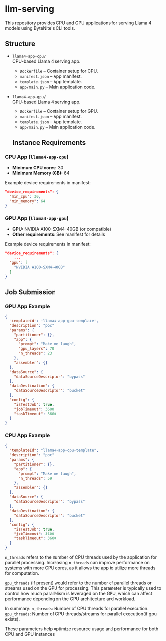 # llm-serving

This repository provides CPU and GPU applications for serving Llama 4 models using ByteNite's CLI tools.

## Structure

- `llama4-app-cpu/`  
  CPU-based Llama 4 serving app.
  - `Dockerfile` – Container setup for CPU.
  - `manifest.json` – App manifest.
  - `template.json` – App template.
  - `app/main.py` – Main application code.

- `llama4-app-gpu/`  
  GPU-based Llama 4 serving app.
  - `Dockerfile` – Container setup for GPU.
  - `manifest.json` – App manifest.
  - `template.json` – App template.
  - `app/main.py` – Main application code.


  ## Instance Requirements

### CPU App (`llama4-app-cpu`)
- **Minimum CPU cores:** 30
- **Minimum Memory (GB):** 64

Example device requirements in manifest:
```json
"device_requirements": {
  "min_cpu": 30,
  "min_memory": 64
}
```

### GPU App (`llama4-app-gpu`)
- **GPU:** NVIDIA A100-SXM4-40GB (or compatible)
- **Other requirements:** See manifest for details

Example device requirements in manifest:
```json
"device_requirements": {
    ...
  "gpu": [
    "NVIDIA A100-SXM4-40GB"
  ]
}
```

## Job Submission

### GPU App Example

```json
{
  "templateId": "llama4-app-gpu-template",
  "description": "poc",
  "params": {
    "partitioner": {},
    "app": {
      "prompt": "Make me laugh",
      "gpu_layers": 70,
      "n_threads": 23
    },
    "assembler": {}
  },
  "dataSource": {
    "dataSourceDescriptor": "bypass"
  },
  "dataDestination": {
    "dataSourceDescriptor": "bucket"
  },
  "config": {
    "isTestJob": true,
    "jobTimeout": 3600,
    "taskTimeout": 3600
  }
}
```

### CPU App Example

```json
{
  "templateId": "llama4-app-cpu-template",
  "description": "poc",
  "params": {
    "partitioner": {},
    "app": {
      "prompt": "Make me laugh",
      "n_threads": 59
    },
    "assembler": {}
  },
  "dataSource": {
    "dataSourceDescriptor": "bypass"
  },
  "dataDestination": {
    "dataSourceDescriptor": "bucket"
  },
  "config": {
    "isTestJob": true,
    "jobTimeout": 3600,
    "taskTimeout": 3600
  }
}
```


`n_threads` refers to the number of CPU threads used by the application for parallel processing. Increasing `n_threads` can improve performance on systems with more CPU cores, as it allows the app to utilize more threads for computation.

`gpu_threads` (if present) would refer to the number of parallel threads or streams used on the GPU for processing. This parameter is typically used to control how much parallelism is leveraged on the GPU, which can affect performance depending on the GPU architecture and workload.

In summary:
`n_threads`: Number of CPU threads for parallel execution.
`gpu_threads`: Number of GPU threads/streams for parallel execution(if gpu exists).

These parameters help optimize resource usage and performance for both CPU and GPU instances.

